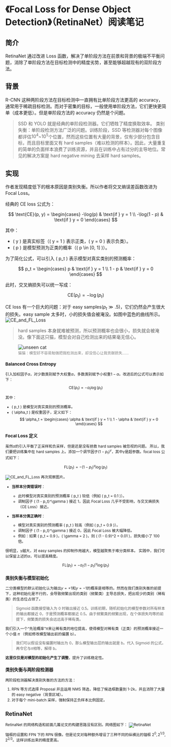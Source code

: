 # 《Focal Loss for Dense Object Detection》（RetinaNet）阅读笔记

## 简介

RetinaNet 通过改进 Loss 函数，解决了单阶段方法在前景和背景的极端不平衡问题，消除了单阶段方法在目标检测中的精度劣势，甚至能够超越现有的双阶段方法。

## 背景

R-CNN 这种两阶段方法在目标检测中一直拥有比单阶段方法更高的 accuracy，通常用于稀疏目标检测。而对于密集的目标，一般使用单阶段方法，它们更快更简单（成本更低）。但是单阶段方法的 accuracy 仍然是个问题。

> SSD 和 YOLO 就是经典的单阶段检测器。它们牺牲了精度换取效率。
> 类别失衡：单阶段检测方法广泛的问题。训练阶段，SSD 等检测器对每个图像都评估$10^4$~$10^5$个位置，然而这些位置有大量的背景，仅有少部分包含目标，而且目标里面又有 hard samples（难以检测的样本）。因此，大量重复的简单的负面样本浪费了训练资源，并且在训练中占有过分的主导地位。常见的解决方案是 hard negative mining 去采样 hard samples。

## 实现

作者发现精度低下的根本原因是类别失衡。所以作者将交叉熵误差函数改进为 Focal Loss。

经典的 CE loss 公式为：

$$
\text{CE}(p, y) =
\begin{cases}
-\log(p) & \text{if } y = 1 \\
-\log(1 - p) & \text{if } y = 0
\end{cases}
$$

其中：

- \( y \) 是真实标签（\( y = 1 \) 表示正类，\( y = 0 \) 表示负类）。
- \( p \) 是模型预测为正类的概率（\( p \in [0, 1] \)）。

为了简化公式，可以引入 \( p_t \) 表示模型对真实类别的预测概率：

$$
p_t =
\begin{cases}
p & \text{if } y = 1 \\
1 - p & \text{if } y = 0
\end{cases}
$$

此时，交叉熵损失可以统一写成：

$$
\text{CE}(p_t) = -\log(p_t)
$$

CE loss 有一个巨大的问题：对于 easy samples($p_t \gg .5$)，它们仍然会产生很大的损失。easy sample 太多时，小的损失值会被淹没。如图中蓝色的曲线所示。
![CE_and_FL_Loss](../images/CE_and_FL_Loss.png)

> hard samples 本身就难被预测，所以预测概率也会很小，损失就会被淹没。像下面这只猫，模型会对自己检测出来的结果毫无信心。

<figure>
  <img src="../images/unseen_cat.jpg" alt="unseen cat">
  <figcaption style="color: gray;"><small>猫猫：模型好不容易勉强把我检测出来，却没信心让我贡献损失……</figcaption>
</figure>

### Balanced Cross Entropy

引入加权因子$\alpha$，对少数类别赋予大权重$\alpha$，多数类别赋予小权重$1-\alpha$。改进后的公式可以表示如下：

$$
\text{CE}(p_t) = -\alpha_t \log(p_t)
$$

其中：

- \( p_t \) 是模型对真实类别的预测概率。
- \( \alpha_t \) 是权重因子，定义如下：
  $$
  \alpha_t =
  \begin{cases}
  \alpha & \text{if } y = 1 \\
  1 - \alpha & \text{if } y = 0
  \end{cases}
  $$

### Focal Loss 定义

虽然$\alpha$的引入平衡了正采样和负采样，但是还是没有拯救 hard samples 被忽视的问题。
所以，我们要把训练集中在 hard samples 上。添加一个调节因子$(1-p_t)^\gamma$，其中$\gamma$是超参数。focal loss 公式如下：

$$
\text{FL}(p_t) = -(1 - p_t)^\gamma \log(p_t)
$$

![CE_and_FL_Loss](../images/CE_and_FL_Loss.png)
再次观察图片。

- **当样本分类错误时**：

  - 此时模型对真实类别的预测概率 \( p_t \) 较低（例如 \( p_t = 0.1 \)）。
  - 调制因子 \( (1 - p_t)^\gamma \) 接近 1，因此 Focal Loss 几乎不受影响，与交叉熵损失（CE Loss）接近。

- **当样本分类正确时**：
  - 模型对真实类别的预测概率 \( p_t \) 较高（例如 \( p_t = 0.9 \)）。
  - 调制因子 \( (1 - p_t)^\gamma \) 接近 0，因此 Focal Loss 被大幅降低。
  - 例如：如果 \( p_t = 0.9 \)，\( \gamma = 2 \)，则 \( (1 - 0.9)^2 = 0.01 \)，损失缩小了 100 倍。

很明显，$\gamma$越大，对 easy samples 的抑制作用越大，模型越聚焦于难分类样本。
实践中，我们可以保留上述的$\alpha$，可以提高精度。

$$
\text{FL}(p_t) = -\alpha_t(1 - p_t)^\gamma \log(p_t)
$$

### 类别失衡与模型初始化

二分类模型的默认初始化认为输出$y=+1$和$y=-1$的概率是相等的。然而在我们类别失衡的前提下，这种初始化是不行的，会导致频繁出现的类别（频繁类）主导总损失，把出现少的类别（稀有类）的生态位占领了。

> Sigmoid 函数接受输入为 0 时输出接近 0.5。训练初期，随机初始化的模型参数对所有样本的输出都接近 0，于是预测概率都接近 0.5。由于频繁类的频繁出现，在个体损失均等的前提下，频繁类的损失会远远高于稀有类。

我们引入一个“先验概率”$\pi$来让稀有类的地位提高，使得模型对稀有类（正类）的预测概率接近一个小值 $\pi$ （例如修改模型输出前的偏置 b）。

> 我们可以假设没有偏置时输出为 0，那么模型输出层的输出就是 b。代入 Sigmoid 的公式，再令它与$\pi$相等，解得 b。

**这里仅仅是对模型的初始化产生了调整**，提升了训练稳定性。

### 类别失衡与两阶段检测器

两阶段检测器解决类别失衡的方法的方法：

1. RPN 等方式选择 Proposal 并且运用 NMS 筛选，降低了候选框数量到 1-2k，并且消除了大量的 easy negative（背景区域）。
2. 对于每个 mini-batch 采样，强制保持正负样本比例固定。

## RetinaNet

RetinaNet 的网络构造和前面几篇论文的构建思路没有区别。网络图如下：
![RetinaNet](../images/RetinaNet.png)

锚框的设置和 FPN 下的 RPN 很像。但是论文对每种额外增设了三种不同的纵横比的锚框 $2^0, 2^{1/3}, 2^{2/3}$。这样训练出来的精度更高。
